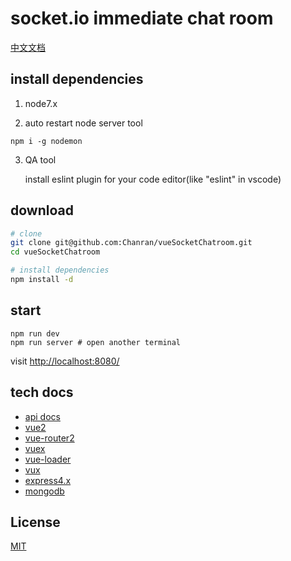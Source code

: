 # socket.io immediate chat room

[中文文档](./docs/README_zh_cn.md)

## install dependencies

1. node7.x

2. auto restart node server tool

```
npm i -g nodemon
```

3. QA tool

    install eslint plugin for your code editor(like "eslint" in vscode)

## download

``` bash
# clone
git clone git@github.com:Chanran/vueSocketChatroom.git
cd vueSocketChatroom

# install dependencies
npm install -d
```

## start

```
npm run dev
npm run server # open another terminal
```

visit [http://localhost:8080/](http://localhost:8080/)

## tech docs

- [api docs](https://www.showdoc.cc/1629169?page_id=14974136)
- [vue2](https://vuejs.org/)
- [vue-router2](https://router.vuejs.org/en/)
- [vuex](https://vuex.vuejs.org/en/)
- [vue-loader](https://vue-loader.vuejs.org/en/)
- [vux](https://vux.li/#/)
- [express4.x](https://expressjs.com/)
- [mongodb](https://docs.mongodb.com/)

## License

[MIT](./LICENSE)
